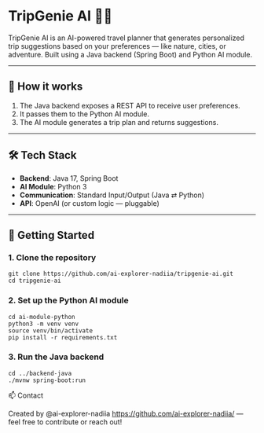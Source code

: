 # TripGenie AI 🧳✨

TripGenie AI is an AI-powered travel planner that generates personalized trip suggestions based on your preferences — like nature, cities, or adventure. Built using a Java backend (Spring Boot) and Python AI module.

---

## 🧠 How it works

1. The Java backend exposes a REST API to receive user preferences.
2. It passes them to the Python AI module.
3. The AI module generates a trip plan and returns suggestions.

---

## 🛠 Tech Stack

- **Backend**: Java 17, Spring Boot
- **AI Module**: Python 3
- **Communication**: Standard Input/Output (Java ⇄ Python)
- **API**: OpenAI (or custom logic — pluggable)

---

## 🚀 Getting Started

### 1. Clone the repository

```
git clone https://github.com/ai-explorer-nadiia/tripgenie-ai.git
cd tripgenie-ai
```

### 2. Set up the Python AI module

```
cd ai-module-python
python3 -m venv venv
source venv/bin/activate
pip install -r requirements.txt
```

### 3. Run the Java backend

```
cd ../backend-java
./mvnw spring-boot:run
```

📫 Contact

Created by @ai-explorer-nadiia https://github.com/ai-explorer-nadiia/ — feel free to contribute or reach out!
